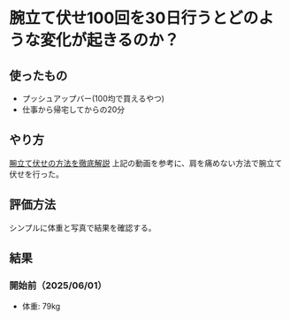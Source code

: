 # 腕立て伏せ100回を30日行うとどのような変化が起きるのか？

<!--
date = "2025-06-20"
-->

## 使ったもの
- プッシュアップバー(100均で買えるやつ)
- 仕事から帰宅してからの20分

## やり方
[腕立て伏せの方法を徹底解説](https://www.youtube.com/watch?v=ZanJouiWDTE)
上記の動画を参考に、肩を痛めない方法で腕立て伏せを行った。  

## 評価方法

シンプルに体重と写真で結果を確認する。

## 結果
### 開始前（2025/06/01）
- 体重: 79kg

